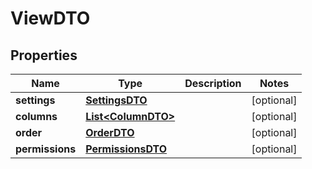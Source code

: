 # ViewDTO

## Properties
Name | Type | Description | Notes
------------ | ------------- | ------------- | -------------
**settings** | [**SettingsDTO**](SettingsDTO.md) |  |  [optional]
**columns** | [**List&lt;ColumnDTO&gt;**](ColumnDTO.md) |  |  [optional]
**order** | [**OrderDTO**](OrderDTO.md) |  |  [optional]
**permissions** | [**PermissionsDTO**](PermissionsDTO.md) |  |  [optional]
